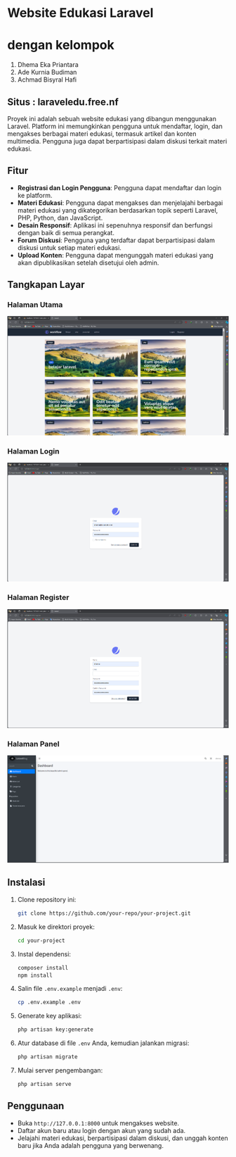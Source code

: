 # Website Edukasi Laravel

# dengan kelompok
1. Dhema Eka Priantara
2. Ade Kurnia Budiman
3. Achmad Bisyral Hafi

## Situs : laraveledu.free.nf

Proyek ini adalah sebuah website edukasi yang dibangun menggunakan Laravel. Platform ini memungkinkan pengguna untuk mendaftar, login, dan mengakses berbagai materi edukasi, termasuk artikel dan konten multimedia. Pengguna juga dapat berpartisipasi dalam diskusi terkait materi edukasi.

## Fitur

- **Registrasi dan Login Pengguna**: Pengguna dapat mendaftar dan login ke platform.
- **Materi Edukasi**: Pengguna dapat mengakses dan menjelajahi berbagai materi edukasi yang dikategorikan berdasarkan topik seperti Laravel, PHP, Python, dan JavaScript.
- **Desain Responsif**: Aplikasi ini sepenuhnya responsif dan berfungsi dengan baik di semua perangkat.
- **Forum Diskusi**: Pengguna yang terdaftar dapat berpartisipasi dalam diskusi untuk setiap materi edukasi.
- **Upload Konten**: Pengguna dapat mengunggah materi edukasi yang akan dipublikasikan setelah disetujui oleh admin.

## Tangkapan Layar

### Halaman Utama

![Halaman Utama](img/2.png)

### Halaman Login

![Halaman Login](img/3.png)

### Halaman Register

![Halaman register](img/4.png)

### Halaman Panel

![Halaman panel](img/1.png)

## Instalasi

1. Clone repository ini:
   ```bash
   git clone https://github.com/your-repo/your-project.git
   ```
2. Masuk ke direktori proyek:
   ```bash
   cd your-project
   ```
3. Instal dependensi:
   ```bash
   composer install
   npm install
   ```
4. Salin file `.env.example` menjadi `.env`:
   ```bash
   cp .env.example .env
   ```
5. Generate key aplikasi:
   ```bash
   php artisan key:generate
   ```
6. Atur database di file `.env` Anda, kemudian jalankan migrasi:
   ```bash
   php artisan migrate
   ```
7. Mulai server pengembangan:
   ```bash
   php artisan serve
   ```

## Penggunaan

- Buka `http://127.0.0.1:8000` untuk mengakses website.
- Daftar akun baru atau login dengan akun yang sudah ada.
- Jelajahi materi edukasi, berpartisipasi dalam diskusi, dan unggah konten baru jika Anda adalah pengguna yang berwenang.

